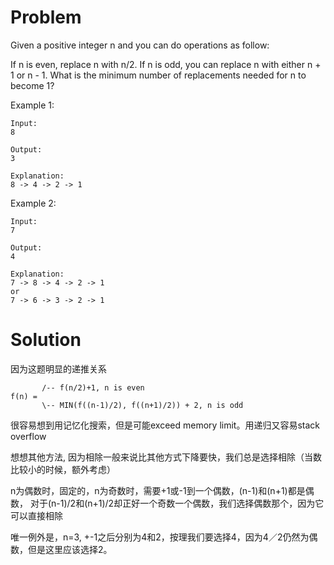 # Problem

Given a positive integer n and you can do operations as follow:

If n is even, replace n with n/2.
If n is odd, you can replace n with either n + 1 or n - 1.
What is the minimum number of replacements needed for n to become 1?

Example 1:
```
Input:
8

Output:
3

Explanation:
8 -> 4 -> 2 -> 1
```
Example 2:
```
Input:
7

Output:
4

Explanation:
7 -> 8 -> 4 -> 2 -> 1
or
7 -> 6 -> 3 -> 2 -> 1
```
# Solution

因为这题明显的递推关系
```
       /-- f(n/2)+1, n is even
f(n) =
       \-- MIN(f((n-1)/2), f((n+1)/2)) + 2, n is odd
```
很容易想到用记忆化搜索，但是可能exceed memory limit。用递归又容易stack overflow

想想其他方法, 因为相除一般来说比其他方式下降要快，我们总是选择相除（当数比较小的时候，额外考虑）

n为偶数时，固定的，n为奇数时，需要+1或-1到一个偶数，(n-1)和(n+1)都是偶数，
对于(n-1)/2和(n+1)/2却正好一个奇数一个偶数，我们选择偶数那个，因为它可以直接相除

唯一例外是，n=3, +-1之后分别为4和2，按理我们要选择4，因为4／2仍然为偶数，但是这里应该选择2。